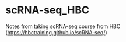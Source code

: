 # scRNA-seq_HBC
Notes from taking scRNA-seq course from HBC (https://hbctraining.github.io/scRNA-seq/)
